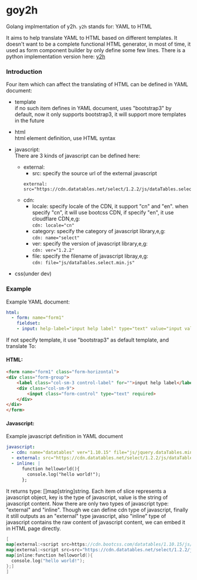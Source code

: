 # goy2h
Golang implmentation of y2h. `y2h` stands for: YAML to HTML

It aims to help translate YAML to HTML based on different templates. It doesn't want to be a complete functional HTML generator, 
in most of time, it used as form component builder by only define some few lines. There is a python implementation version here: [y2h](https://github.com/rfancn/y2h/)

### Introduction
Four item which can affect the translating of HTML can be defined in YAML document:
- template  
if no such item defines in YAML document, uses "bootstrap3" by default, now it only supports bootstrap3, it will support more templates in the future
  
- html  
html element definition, use HTML syntax
  
- javascript:  
There are 3 kinds of javascript can be defined here:
  - external:
    * src: specify the source url of the external javascript
    ```
    external: src="https://cdn.datatables.net/select/1.2.2/js/dataTables.select.min.js"
    ```
  - cdn:
    * locale: specify locale of the CDN, it support "cn" and "en". when specify "cn", it will use bootcss CDN, if specify "en", it use cloudflare CDN,e,g:  
      ```cdn: locale="cn"```
    * category: specify the category of javascript library,e,g:  
      ```cdn: name="select"```
    * ver: specify the version of javascript library,e,g:  
    ```cdn: ver="1.2.2"```
    * file: specify the filename of javascript libray,e,g:  
      ```cdn: file="js/dataTables.select.min.js"```
- css(under dev)
 
### Example
Example YAML document:
```yaml
html:
  - form: name="form1"
    fieldset:
    - input: help-label="input help label" type="text" value="input value" required
```

If not specify template, it use "bootstrap3" as default template, and translate To:
#### HTML:
```html
<form name="form1" class="form-horizontal">
<div class="form-group">
    <label class="col-sm-3 control-label" for="">input help label</label>
    <div class="col-sm-9">
        <input class="form-control" type="text" required>
    </div>
</div>
</form>
```
#### Javascript:
Example javascript definition in YAML document
```yaml
javascript:
  - cdn: name="datatables" ver="1.10.15" file="js/jquery.dataTables.min.js"
  - external: src="https://cdn.datatables.net/select/1.2.2/js/dataTables.select.min.js"
  - inline: |
      function helloworld(){
        console.log("hello world!");
      };
```

It returns type: []map[string]string. Each item of slice represents a javascript object, key is the type of javascript, value is the string of javascript content. Now there are only two types of javascript type: "external" and "inline". Though we can define cdn type of javascript, finally it still outputs as an "external" type javascript, also "inline" type of javascript contains the raw content of javascript content, we can embed it in HTML page directly.
```go
[
map[external:<script src=https://cdn.bootcss.com/datatables/1.10.15/js/jquery.dataTables.min.js></script>]
map[external:<script src=src="https://cdn.datatables.net/select/1.2.2/js/dataTables.select.min.js"></script>]
map[inline:function helloworld(){
  console.log("hello world!");
};]
]
```
